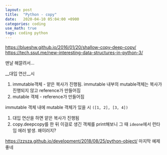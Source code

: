 ```yaml
---
layout: post
title:  "Python - copy"
date:   2020-04-10 05:04:00 +0900
categories: coding
use_math: true
tags: coding python
---
```

<a href="https://blueshw.github.io/2016/01/20/shallow-copy-deep-copy/" target="_blank">https://blueshw.github.io/2016/01/20/shallow-copy-deep-copy/</a>
<a href="https://tech.ssut.me/new-interesting-data-structures-in-python-3/" target="_blank">https://tech.ssut.me/new-interesting-data-structures-in-python-3/</a>

맨날 해깔려서...

__대입 연산__시
1. immutable객체 - 얕은 복사가 진행됨. immutable 내부의 mutable객체는 복사가 진행되지 않고 reference가 만들어짐
2. mutable 객체 - reference가 만들어짐

immutable 객체 내에 mutable 객체가 있을 시 `([1, 2], [3, 4])`
1. 대입 연산을 하면 얕은 복사가 진행됨
2. copy.deepcopy를 한 뒤 이걸로 생긴 객체를 print해보니 그 때 `ideone`에서 런타임 에러 발생. 왜이러지?


<a href="https://zzsza.github.io/development/2018/08/25/python-object/" target="_blank">https://zzsza.github.io/development/2018/08/25/python-object/</a> 마지막 예제 좋네